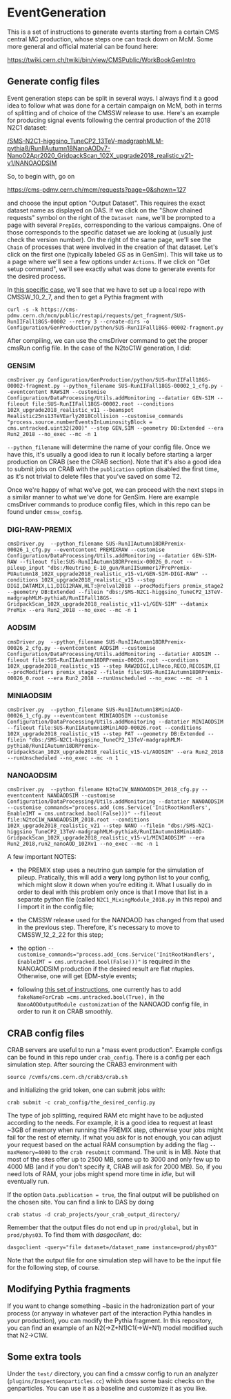 # EventGeneration

This is a set of instructions to generate events starting from a certain CMS central MC production, whose steps one can track down on McM. Some more general and official material can be found here:

https://twiki.cern.ch/twiki/bin/view/CMSPublic/WorkBookGenIntro


## Generate config files

Event generation steps can be split in several ways. I always find it a good idea to follow what was done for a certain campaign on McM, both in terms of splitting and of choice of the CMSSW release to use. Here's an example for producing signal events following the central production of the 2018 N2C1 dataset:

[/SMS-N2C1-higgsino_TuneCP2_13TeV-madgraphMLM-pythia8/RunIIAutumn18NanoAODv7-Nano02Apr2020_GridpackScan_102X_upgrade2018_realistic_v21-v1/NANOAODSIM](https://cmsweb.cern.ch/das/request?input=dataset%3D%2FSMS-N2C1-higgsino_TuneCP2_13TeV-madgraphMLM-pythia8%2FRunIIAutumn18NanoAODv7-Nano02Apr2020_GridpackScan_102X_upgrade2018_realistic_v21-v1%2FNANOAODSIM&instance=prod/global)

So, to begin with, go on

https://cms-pdmv.cern.ch/mcm/requests?page=0&shown=127

and choose the input option "Output Dataset". This requires the exact dataset name as displayed on DAS. If we click on the "Show chained requests" symbol on the right of the `Dataset name`, we'll be prompted to a page with several `PrepIds`, corresponding to the various campaigns. One of those corresponds to the specific dataset we are looking at (usually just check the version number). On the right of the same page, we'll see the `Chain` of processes that were involved in the creation of that dataset. Let's click on the first one (typically labeled *GS* as in GenSim). This will take us to a page where we'll see a few options under `Actions`. If we click on "Get setup command", we'll see exactly what was done to generate events for the desired process.

In [this specific case](https://cms-pdmv.cern.ch/mcm/public/restapi/requests/get_setup/SUS-RunIIFall18GS-00002), we'll see that we have to set up a local repo with CMSSW_10_2_7, and then to get a Pythia fragment with
```
curl -s -k https://cms-pdmv.cern.ch/mcm/public/restapi/requests/get_fragment/SUS-RunIIFall18GS-00002 --retry 3 --create-dirs -o Configuration/GenProduction/python/SUS-RunIIFall18GS-00002-fragment.py
```
After compiling, we can use the cmsDriver command to get the proper cmsRun config file. In the case of the N2toC1W generation, I did:

### GENSIM
```
cmsDriver.py Configuration/GenProduction/python/SUS-RunIIFall18GS-00002-fragment.py --python_filename SUS-RunIIFall18GS-00002_1_cfg.py --eventcontent RAWSIM --customise Configuration/DataProcessing/Utils.addMonitoring --datatier GEN-SIM --fileout file:SUS-RunIIFall18GS-00002.root --conditions 102X_upgrade2018_realistic_v11 --beamspot Realistic25ns13TeVEarly2018Collision --customise_commands "process.source.numberEventsInLuminosityBlock = cms.untracked.uint32(200)" --step GEN,SIM --geometry DB:Extended --era Run2_2018 --no_exec --mc -n 1
```
`--python_filename` will determine the name of your config file. Once we have this, it's usually a good idea to run it locally before starting a larger production on CRAB (see the CRAB section). Note that it's also a good idea to submit jobs on CRAB with the `publication` option disabled the first time, as it's not trivial to delete files that you've saved on some T2.

Once we're happy of what we've got, we can proceed with the next steps in a similar manner to what we've done for GenSim. Here are example cmsDriver commands to produce config files, which in this repo can be found under `cmssw_config`.

### DIGI-RAW-PREMIX
```
cmsDriver.py  --python_filename SUS-RunIIAutumn18DRPremix-00026_1_cfg.py --eventcontent PREMIXRAW --customise Configuration/DataProcessing/Utils.addMonitoring --datatier GEN-SIM-RAW --fileout file:SUS-RunIIAutumn18DRPremix-00026_0.root --pileup_input "dbs:/Neutrino_E-10_gun/RunIISummer17PrePremix-PUAutumn18_102X_upgrade2018_realistic_v15-v1/GEN-SIM-DIGI-RAW" --conditions 102X_upgrade2018_realistic_v15 --step DIGI,DATAMIX,L1,DIGI2RAW,HLT:@relval2018 --procModifiers premix_stage2 --geometry DB:Extended --filein "dbs:/SMS-N2C1-higgsino_TuneCP2_13TeV-madgraphMLM-pythia8/RunIIFall18GS-GridpackScan_102X_upgrade2018_realistic_v11-v1/GEN-SIM" --datamix PreMix --era Run2_2018 --no_exec --mc -n 1
```

### AODSIM
```
cmsDriver.py  --python_filename SUS-RunIIAutumn18DRPremix-00026_2_cfg.py --eventcontent AODSIM --customise Configuration/DataProcessing/Utils.addMonitoring --datatier AODSIM --fileout file:SUS-RunIIAutumn18DRPremix-00026.root --conditions 102X_upgrade2018_realistic_v15 --step RAW2DIGI,L1Reco,RECO,RECOSIM,EI --procModifiers premix_stage2 --filein file:SUS-RunIIAutumn18DRPremix-00026_0.root --era Run2_2018 --runUnscheduled --no_exec --mc -n 1
```

### MINIAODSIM
```
cmsDriver.py  --python_filename SUS-RunIIAutumn18MiniAOD-00026_1_cfg.py --eventcontent MINIAODSIM --customise Configuration/DataProcessing/Utils.addMonitoring --datatier MINIAODSIM --fileout file:SUS-RunIIAutumn18MiniAOD-00026.root --conditions 102X_upgrade2018_realistic_v15 --step PAT --geometry DB:Extended --filein "dbs:/SMS-N2C1-higgsino_TuneCP2_13TeV-madgraphMLM-pythia8/RunIIAutumn18DRPremix-GridpackScan_102X_upgrade2018_realistic_v15-v1/AODSIM" --era Run2_2018 --runUnscheduled --no_exec --mc -n 1
```

### NANOAODSIM
```
cmsDriver.py  --python_filename N2toC1W_NANOAODSIM_2018_cfg.py --eventcontent NANOAODSIM --customise Configuration/DataProcessing/Utils.addMonitoring --datatier NANOAODSIM --customise_commands="process.add_(cms.Service('InitRootHandlers', EnableIMT = cms.untracked.bool(False)))" --fileout file:N2toC1W_NANOAODSIM_2018.root --conditions 102X_upgrade2018_realistic_v21 --step NANO --filein "dbs:/SMS-N2C1-higgsino_TuneCP2_13TeV-madgraphMLM-pythia8/RunIIAutumn18MiniAOD-GridpackScan_102X_upgrade2018_realistic_v15-v1/MINIAODSIM" --era Run2_2018,run2_nanoAOD_102Xv1 --no_exec --mc -n 1
```

A few important NOTES:

- the PREMIX step uses a neutrino gun sample for the simulation of pileup. Pratically, this will add a **very** long python list to your config, which might slow it down when you're editing it. What I usually do in order to deal with this problem only once is that I move that list in a separate python file (called `N2C1_MixingModule_2018.py` in this repo) and I import it in the config file;

- the CMSSW release used for the NANOAOD has changed from that used in the previous step. Therefore, it's necessary to move to CMSSW_12_2_22 for this step;

- the option `--customise_commands="process.add_(cms.Service('InitRootHandlers', EnableIMT = cms.untracked.bool(False)))"` is required in the NANOAODSIM production if the desired result are flat ntuples. Otherwise, one will get EDM-style events;

- following [this set of instructions](https://github.com/dmwm/CRABServer/issues/5600#issuecomment-733783280%20and%20https://twiki.cern.ch/twiki/bin/viewauth/CMS/NanoAODProduction), one currently has to add `fakeNameForCrab =cms.untracked.bool(True),` in the `NanoAODOutputModule customization` of the NANOAOD config file, in order to run it on CRAB smoothly.


## CRAB config files

CRAB servers are useful to run a "mass event production". Example configs can be found in this repo under `crab_config`. There is a config per each simulation step. After sourcing the CRAB3 environment with
```
source /cvmfs/cms.cern.ch/crab3/crab.sh
```
and initializing the grid token, one can submit jobs with:
```
crab submit -c crab_config/the_desired_config.py
```
The type of job splitting, required RAM etc might have to be adjusted according to the needs. For example, it is a good idea to request at least ~3GB of memory when running the PREMIX step, otherwise your jobs might fail for the rest of eternity. If what you ask for is not enough, you can adjust your request based on the actual RAM consumption by adding the flag `--maxMemory=4000` to the `crab resubmit` command. The unit is in MB. Note that most of the sites offer up to 2500 MB, some up to 3000 and only few up to 4000 MB (and if you don't specify it, CRAB will ask for 2000 MB). So, if you need lots of RAM, your jobs might spend more time in *idle*, but will eventually run.

If the option `Data.publication = true`, the final output will be published on the chosen site. You can find a link to DAS by doing
```
crab status -d crab_projects/your_crab_output_directory/
```
Remember that the output files do not end up in `prod/global`, but in `prod/phys03`. To find them with *dasgoclient*, do:
```
dasgoclient -query="file dataset=/dataset_name instance=prod/phys03"
```

Note that the output file for one simulation step will have to be the input file for the following step, of course.

## Modifying Pythia fragments

If you want to change something ~basic in the hadronization part of your process (or anyway in whatever part of the interaction Pythia handles in your production), you can modify the Pythia fragment. In this repository, you can find an example of an N2(->Z+N1)C1(->W+N1) model modified such that N2->C1W.

## Some extra tools

Under the `test/` directory, you can find a cmssw config to run an analyzer (`plugins/InspectGenparticles.cc`) which does some basic checks on the genparticles. You can use it as a baseline and customize it as you like.